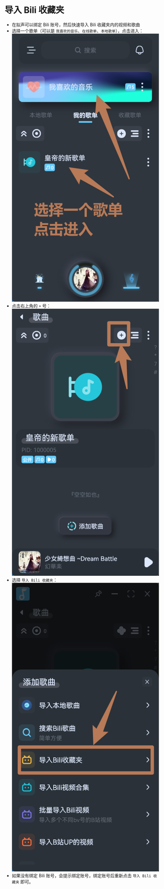 # 导入 Bili 收藏夹
- 在拟声可以绑定 Bili 账号，然后快速导入 Bili 收藏夹内的视频和歌曲
- 选择一个歌单（可以是 `我喜欢的音乐`、`在线歌单`、`本地歌单`），点击进入：
![alt text](image.png)
- 点击右上角的 `+` 号：
![alt text](image-1.png)
- 选择 `导入 Bili 收藏夹`：
![alt text](image-2.png)
- 如果没有绑定 Bili 账号，会提示绑定账号，绑定账号后重新点击 `导入 Bili 收藏夹` 即可。